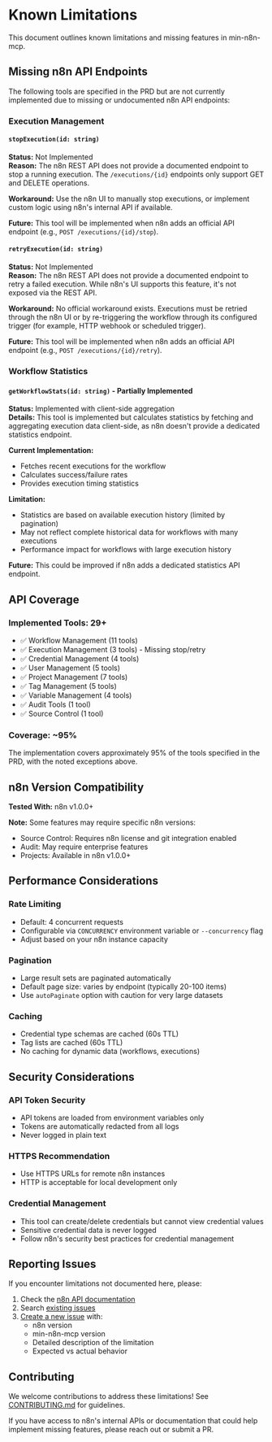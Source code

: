 # Known Limitations

This document outlines known limitations and missing features in min-n8n-mcp.

## Missing n8n API Endpoints

The following tools are specified in the PRD but are not currently implemented due to missing or undocumented n8n API endpoints:

### Execution Management

#### `stopExecution(id: string)`
**Status:** Not Implemented  
**Reason:** The n8n REST API does not provide a documented endpoint to stop a running execution. The `/executions/{id}` endpoints only support GET and DELETE operations.

**Workaround:** Use the n8n UI to manually stop executions, or implement custom logic using n8n's internal API if available.

**Future:** This tool will be implemented when n8n adds an official API endpoint (e.g., `POST /executions/{id}/stop`).

#### `retryExecution(id: string)`
**Status:** Not Implemented  
**Reason:** The n8n REST API does not provide a documented endpoint to retry a failed execution. While n8n's UI supports this feature, it's not exposed via the REST API.

**Workaround:** No official workaround exists. Executions must be retried through the n8n UI or by re-triggering the workflow through its configured trigger (for example, HTTP webhook or scheduled trigger).

**Future:** This tool will be implemented when n8n adds an official API endpoint (e.g., `POST /executions/{id}/retry`).

### Workflow Statistics

#### `getWorkflowStats(id: string)` - Partially Implemented
**Status:** Implemented with client-side aggregation  
**Details:** This tool is implemented but calculates statistics by fetching and aggregating execution data client-side, as n8n doesn't provide a dedicated statistics endpoint.

**Current Implementation:**
- Fetches recent executions for the workflow
- Calculates success/failure rates
- Provides execution timing statistics

**Limitation:** 
- Statistics are based on available execution history (limited by pagination)
- May not reflect complete historical data for workflows with many executions
- Performance impact for workflows with large execution history

**Future:** This could be improved if n8n adds a dedicated statistics API endpoint.

## API Coverage

### Implemented Tools: 29+
- ✅ Workflow Management (11 tools)
- ✅ Execution Management (3 tools) - Missing stop/retry
- ✅ Credential Management (4 tools)
- ✅ User Management (5 tools)
- ✅ Project Management (7 tools)
- ✅ Tag Management (5 tools)
- ✅ Variable Management (4 tools)
- ✅ Audit Tools (1 tool)
- ✅ Source Control (1 tool)

### Coverage: ~95%
The implementation covers approximately 95% of the tools specified in the PRD, with the noted exceptions above.

## n8n Version Compatibility

**Tested With:** n8n v1.0.0+

**Note:** Some features may require specific n8n versions:
- Source Control: Requires n8n license and git integration enabled
- Audit: May require enterprise features
- Projects: Available in n8n v1.0.0+

## Performance Considerations

### Rate Limiting
- Default: 4 concurrent requests
- Configurable via `CONCURRENCY` environment variable or `--concurrency` flag
- Adjust based on your n8n instance capacity

### Pagination
- Large result sets are paginated automatically
- Default page size: varies by endpoint (typically 20-100 items)
- Use `autoPaginate` option with caution for very large datasets

### Caching
- Credential type schemas are cached (60s TTL)
- Tag lists are cached (60s TTL)
- No caching for dynamic data (workflows, executions)

## Security Considerations

### API Token Security
- API tokens are loaded from environment variables only
- Tokens are automatically redacted from all logs
- Never logged in plain text

### HTTPS Recommendation
- Use HTTPS URLs for remote n8n instances
- HTTP is acceptable for local development only

### Credential Management
- This tool can create/delete credentials but cannot view credential values
- Sensitive credential data is never logged
- Follow n8n's security best practices for credential management

## Reporting Issues

If you encounter limitations not documented here, please:

1. Check the [n8n API documentation](https://docs.n8n.io/api/)
2. Search [existing issues](https://github.com/cmwen/min-n8n-mcp/issues)
3. [Create a new issue](https://github.com/cmwen/min-n8n-mcp/issues/new) with:
   - n8n version
   - min-n8n-mcp version
   - Detailed description of the limitation
   - Expected vs actual behavior

## Contributing

We welcome contributions to address these limitations! See [CONTRIBUTING.md](../CONTRIBUTING.md) for guidelines.

If you have access to n8n's internal APIs or documentation that could help implement missing features, please reach out or submit a PR.
